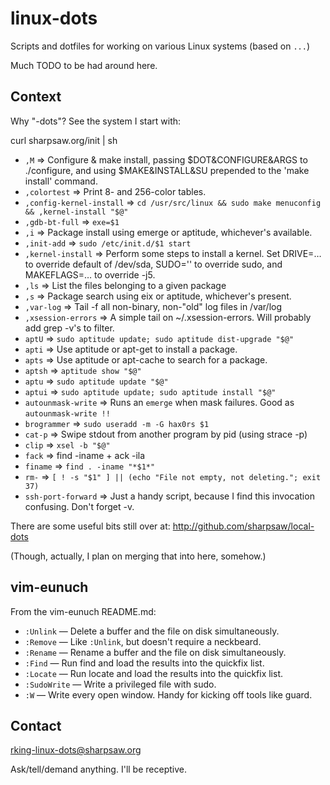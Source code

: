 linux-dots
==========

Scripts and dotfiles for working on various Linux systems (based on `...`)

Much TODO to be had around here.

Context
-------

Why "-dots"?  See the system I start with:

  curl sharpsaw.org/init | sh

<!--
Requires: https://github.com/sharpsaw/perl-dots (for its bin/bin-docs)
Update by having sharpsaw/perl-dots then Y@" on the next line:
jjV}k!bin-docs
-->
* `,M` ⇒ Configure & make install, passing $DOT\&CONFIGURE\&ARGS to ./configure, and using $MAKE\&INSTALL\&SU prepended to the 'make install' command.
* `,colortest` ⇒ Print 8- and 256-color tables.
* `,config-kernel-install` ⇒ `cd /usr/src/linux && sudo make menuconfig && ,kernel-install "$@"`
* `,gdb-bt-full` ⇒ `exe=$1`
* `,i` ⇒ Package install using emerge or aptitude, whichever's available.
* `,init-add` ⇒ `sudo /etc/init.d/$1 start`
* `,kernel-install` ⇒ Perform some steps to install a kernel. Set DRIVE=… to override default of /dev/sda, SUDO='' to override sudo, and MAKEFLAGS=… to override -j5.
* `,ls` ⇒ List the files belonging to a given package
* `,s` ⇒ Package search using eix or aptitude, whichever's present.
* `,var-log` ⇒ Tail -f all non-binary, non-"old" log files in /var/log
* `,xsession-errors` ⇒ A simple tail on ~/.xsession-errors. Will probably add grep -v's to filter.
* `aptU` ⇒ `sudo aptitude update; sudo aptitude dist-upgrade "$@"`
* `apti` ⇒ Use aptitude or apt-get to install a package.
* `apts` ⇒ Use aptitude or apt-cache to search for a package.
* `aptsh` ⇒ `aptitude show "$@"`
* `aptu` ⇒ `sudo aptitude update "$@"`
* `aptui` ⇒ `sudo aptitude update; sudo aptitude install "$@"`
* `autounmask-write` ⇒ Runs an `emerge` when mask failures. Good as `autounmask-write !!`
* `brogrammer` ⇒ `sudo useradd -m -G hax0rs $1`
* `cat-p` ⇒ Swipe stdout from another program by pid (using strace -p)
* `clip` ⇒ `xsel -b "$@"`
* `fack` ⇒ find -iname + ack -ila
* `finame` ⇒ `find . -iname "*$1*"`
* `rm-` ⇒ `[ ! -s "$1" ] || (echo "File not empty, not deleting."; exit 37)`
* `ssh-port-forward` ⇒ Just a handy script, because I find this invocation confusing. Don't forget -v.

There are some useful bits still over at: http://github.com/sharpsaw/local-dots

(Though, actually, I plan on merging that into here, somehow.)

vim-eunuch
----------

 From the vim-eunuch README.md:

 - `:Unlink` — Delete a buffer and the file on disk simultaneously.
 - `:Remove` — Like `:Unlink`, but doesn't require a neckbeard.
 - `:Rename` — Rename a buffer and the file on disk simultaneously.
 - `:Find` — Run find and load the results into the quickfix list.
 - `:Locate` — Run locate and load the results into the quickfix list.
 - `:SudoWrite` — Write a privileged file with sudo.
 - `:W` — Write every open window. Handy for kicking off tools like guard.

Contact
-------

rking-linux-dots@sharpsaw.org

Ask/tell/demand anything. I'll be receptive.
